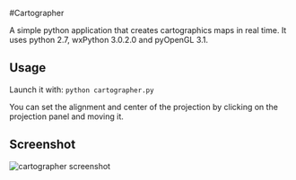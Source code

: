 #Cartographer

A simple python application that creates cartographics maps in real time. 
It uses python 2.7, wxPython 3.0.2.0 and pyOpenGL 3.1.

## Usage
Launch it with:
```python cartographer.py```

You can set the alignment and center of the projection by clicking on the projection panel and moving it.


## Screenshot
![cartographer screenshot](http://andreaiacono.github.io/img/cartographer.png)
